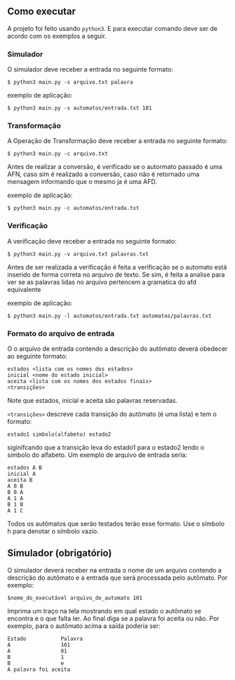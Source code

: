 ## Como executar

A projeto foi feito usando `python3`. E para executar comando deve ser de acordo com os exemplos a seguir.

### Simulador

O simulador deve receber a entrada no seguinte formato:

```{shell}
$ python3 main.py -s arquivo.txt palavra
```

exemplo de aplicação:

```{shell}
$ python3 main.py -s automatos/entrada.txt 101
```

### Transformação

A Operação de Transformação deve receber a entrada no seguinte formato:

```{shell}
$ python3 main.py -c arquivo.txt
```
Antes de realizar a conversão, é verificado se o autormato passado é uma AFN, caso sim é realizado a conversão, caso não é retornado uma mensagem informando que o mesmo ja é uma AFD.

exemplo de aplicação:

```{shell}
$ python3 main.py -c automatos/entrada.txt
```

### Verificação

A verificação deve receber a entrada no seguinte formato:

```{shell}
$ python3 main.py -v arquivo.txt palavras.txt
```
Antes de ser realizada a verificação é feita a verificação se o automato está inserido de forma correta no arquivo de texto. Se sim, é feita a analise para ver se as palavras lidas no arquivo pertencem a gramatica do afd equivalente

exemplo de aplicação:

```{shell}
$ python3 main.py -l automatos/entrada.txt automatos/palavras.txt
```

### Formato do arquivo de entrada

O o arquivo de entrada contendo a descrição do autômato deverá obedecer ao seguinte formato:

```{text}
estados <lista com os nomes dos estados>
inicial <nome do estado inicial>
aceita <lista com os nomes dos estados finais>
<transições>
````

Note que estados, inicial e aceita são palavras reservadas.

`<transições>` descreve cada transição do autômato (é uma lista) e tem o formato:

```{text}
estado1 simbolo(alfabeto) estado2
````

siginifcando que a transição leva do estado1 para o estado2 lendo o símbolo do alfabeto.
Um exemplo de arquivo de entrada seria:

```{text}
estados A B
inicial A
aceita B
A 0 B
B 0 A
A 1 A
B 1 B
A 1 C
```

Todos os autômatos que serão testados terão esse formato. Use o símbolo h para denotar o símbolo vazio.

## Simulador (obrigatório)

O simulador deverá receber na entrada o nome de um arquivo contendo a descrição do autômato e a entrada que será processada pelo autômato. Por exemplo:

```{text}
$nome_do_executável arquivo_do_automato 101
```

Imprima um traço na tela mostrando em qual estado o autômato se encontra e o que falta ler. Ao final diga se a palavra foi aceita ou não. Por exemplo, para o autômato acima a saída poderia ser:

```{text}
Estado           Palavra
A                101
A                01
B                1
B                e
A palavra foi aceita
````